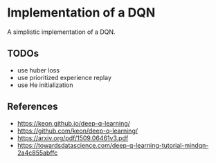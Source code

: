 # Implementation of a DQN

A simplistic implementation of a DQN.

## TODOs

- use huber loss
- use prioritized experience replay
- use He initialization

## References

- https://keon.github.io/deep-q-learning/
- https://github.com/keon/deep-q-learning/
- https://arxiv.org/pdf/1509.06461v3.pdf
- https://towardsdatascience.com/deep-q-learning-tutorial-mindqn-2a4c855abffc   
